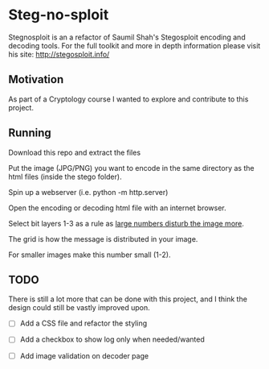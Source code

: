# Steg-no-sploit

Stegnosploit is an a refactor of Saumil Shah's Stegosploit encoding and decoding tools. For the full toolkit and more in depth information please visit his site: http://stegosploit.info/ <br>


## Motivation

As part of a Cryptology course I wanted to explore and contribute to this project.


## Running

Download this repo and extract the files

Put the image (JPG/PNG) you want to encode in the same directory as the html files (inside the stego folder).

Spin up a webserver (i.e. python -m http.server)

Open the encoding or decoding html file with an internet browser.  

Select bit layers 1-3 as a rule as <a href="http://stegosploit.info/#22-steganographically-encoding-the-exploit-code">large numbers disturb the image more</a>. 

The grid is how the message is distributed in your image.

For smaller images make this number small (1-2). 


## TODO

There is still a lot more that can be done with this project, and I think the design could still be vastly improved upon. 

- [ ] Add a CSS file and refactor the styling
- [ ] Add a checkbox to show log only when needed/wanted
- [ ] Add image validation on decoder page

